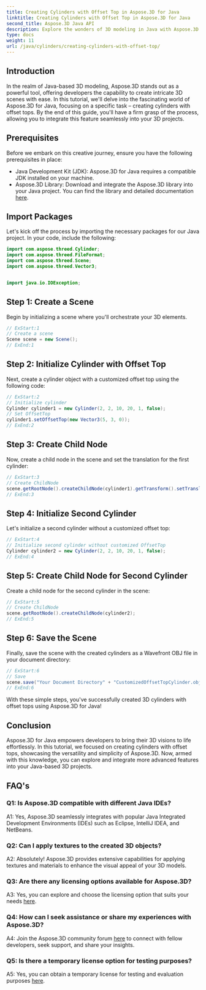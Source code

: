 ```yaml
---
title: Creating Cylinders with Offset Top in Aspose.3D for Java
linktitle: Creating Cylinders with Offset Top in Aspose.3D for Java
second_title: Aspose.3D Java API
description: Explore the wonders of 3D modeling in Java with Aspose.3D. Learn to create captivating cylinders with offset tops effortlessly.
type: docs
weight: 11
url: /java/cylinders/creating-cylinders-with-offset-top/
---
```

## Introduction

In the realm of Java-based 3D modeling, Aspose.3D stands out as a powerful tool, offering developers the capability to create intricate 3D scenes with ease. In this tutorial, we'll delve into the fascinating world of Aspose.3D for Java, focusing on a specific task – creating cylinders with offset tops. By the end of this guide, you'll have a firm grasp of the process, allowing you to integrate this feature seamlessly into your 3D projects.

## Prerequisites

Before we embark on this creative journey, ensure you have the following prerequisites in place:

- Java Development Kit (JDK): Aspose.3D for Java requires a compatible JDK installed on your machine.
- Aspose.3D Library: Download and integrate the Aspose.3D library into your Java project. You can find the library and detailed documentation [here](https://releases.aspose.com/3d/java/).

## Import Packages

Let's kick off the process by importing the necessary packages for our Java project. In your code, include the following:

```java
import com.aspose.threed.Cylinder;
import com.aspose.threed.FileFormat;
import com.aspose.threed.Scene;
import com.aspose.threed.Vector3;


import java.io.IOException;
```

## Step 1: Create a Scene

Begin by initializing a scene where you'll orchestrate your 3D elements.

```java
// ExStart:1
// Create a scene
Scene scene = new Scene();
// ExEnd:1
```

## Step 2: Initialize Cylinder with Offset Top

Next, create a cylinder object with a customized offset top using the following code:

```java
// ExStart:2
// Initialize cylinder
Cylinder cylinder1 = new Cylinder(2, 2, 10, 20, 1, false);
// Set OffsetTop
cylinder1.setOffsetTop(new Vector3(5, 3, 0));
// ExEnd:2
```

## Step 3: Create Child Node

Now, create a child node in the scene and set the translation for the first cylinder:

```java
// ExStart:3
// Create ChildNode
scene.getRootNode().createChildNode(cylinder1).getTransform().setTranslation(10, 0, 0);
// ExEnd:3
```

## Step 4: Initialize Second Cylinder

Let's initialize a second cylinder without a customized offset top:

```java
// ExStart:4
// Initialize second cylinder without customized OffsetTop
Cylinder cylinder2 = new Cylinder(2, 2, 10, 20, 1, false);
// ExEnd:4
```

## Step 5: Create Child Node for Second Cylinder

Create a child node for the second cylinder in the scene:

```java
// ExStart:5
// Create ChildNode
scene.getRootNode().createChildNode(cylinder2);
// ExEnd:5
```

## Step 6: Save the Scene

Finally, save the scene with the created cylinders as a Wavefront OBJ file in your document directory:

```java
// ExStart:6
// Save
scene.save("Your Document Directory" + "CustomizedOffsetTopCylinder.obj", FileFormat.WAVEFRONTOBJ);
// ExEnd:6
```

With these simple steps, you've successfully created 3D cylinders with offset tops using Aspose.3D for Java!

## Conclusion

Aspose.3D for Java empowers developers to bring their 3D visions to life effortlessly. In this tutorial, we focused on creating cylinders with offset tops, showcasing the versatility and simplicity of Aspose.3D. Now, armed with this knowledge, you can explore and integrate more advanced features into your Java-based 3D projects.

## FAQ's

### Q1: Is Aspose.3D compatible with different Java IDEs?

A1: Yes, Aspose.3D seamlessly integrates with popular Java Integrated Development Environments (IDEs) such as Eclipse, IntelliJ IDEA, and NetBeans.

### Q2: Can I apply textures to the created 3D objects?

A2: Absolutely! Aspose.3D provides extensive capabilities for applying textures and materials to enhance the visual appeal of your 3D models.

### Q3: Are there any licensing options available for Aspose.3D?

A3: Yes, you can explore and choose the licensing option that suits your needs [here](https://purchase.aspose.com/buy).

### Q4: How can I seek assistance or share my experiences with Aspose.3D?

A4: Join the Aspose.3D community forum [here](https://forum.aspose.com/c/3d/18) to connect with fellow developers, seek support, and share your insights.

### Q5: Is there a temporary license option for testing purposes?

A5: Yes, you can obtain a temporary license for testing and evaluation purposes [here](https://purchase.aspose.com/temporary-license/).
